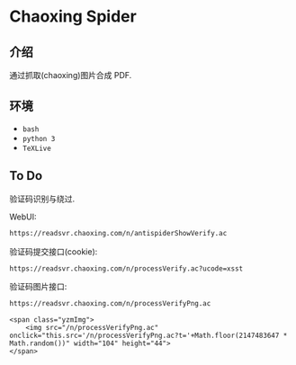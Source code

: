 # Chaoxing Spider

## 介绍

通过抓取(chaoxing)图片合成 PDF.

## 环境

- `bash`
- `python 3`
- `TeXLive`

## To Do

验证码识别与绕过.

WebUI:

```bash
https://readsvr.chaoxing.com/n/antispiderShowVerify.ac
```

验证码提交接口(cookie):

```bash
https://readsvr.chaoxing.com/n/processVerify.ac?ucode=xsst
```

验证码图片接口:
```bash
https://readsvr.chaoxing.com/n/processVerifyPng.ac
```

```
<span class="yzmImg">
    <img src="/n/processVerifyPng.ac" 
onclick="this.src='/n/processVerifyPng.ac?t='+Math.floor(2147483647 * Math.random())" width="104" height="44">
</span>
```
